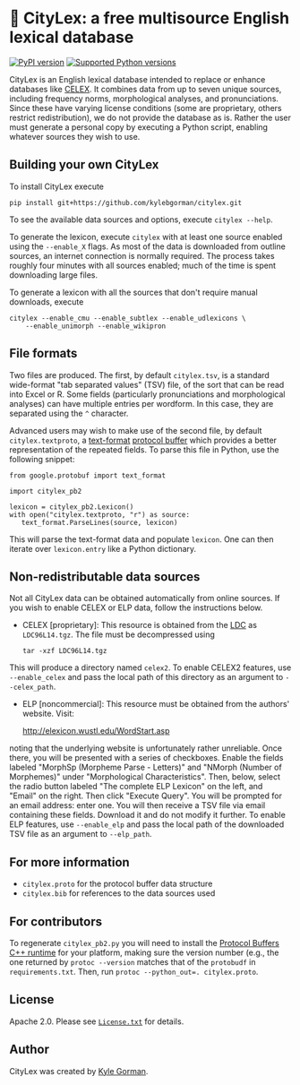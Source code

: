 🗽 CityLex: a free multisource English lexical database
======================================================

[![PyPI version](https://badge.fury.io/py/wikipron.svg)](https://pypi.org/project/wikipron)
[![Supported Python versions](https://img.shields.io/pypi/pyversions/wikipron.svg)](https://pypi.org/project/wikipron)

CityLex is an English lexical database intended to replace or enhance
databases like [CELEX](https://catalog.ldc.upenn.edu/LDC96L14). It
combines data from up to seven unique sources, including frequency
norms, morphological analyses, and pronunciations. Since these have
varying license conditions (some are proprietary, others restrict
redistribution), we do not provide the database as is. Rather the user
must generate a personal copy by executing a Python script, enabling
whatever sources they wish to use.

Building your own CityLex
-------------------------

To install CityLex execute

    pip install git+https://github.com/kylebgorman/citylex.git

To see the available data sources and options, execute `citylex --help`.

To generate the lexicon, execute `citylex` with at least one source
enabled using the `--enable_X` flags. As most of the data is
downloaded from outline sources, an internet connection is
normally required. The process takes roughly four minutes with all
sources enabled; much of the time is spent downloading large files.

To generate a lexicon with all the sources that don't require manual
downloads, execute

    citylex --enable_cmu --enable_subtlex --enable_udlexicons \
        --enable_unimorph --enable_wikipron

File formats
------------

Two files are produced. The first, by default `citylex.tsv`, is a standard
wide-format "tab separated values" (TSV) file, of the sort that can be read
into Excel or R. Some fields (particularly pronunciations and morphological
analyses) can have multiple entries per wordform. In this case, they are
separated using the `^` character.

Advanced users may wish to make use of the second file,
by default `citylex.textproto`, a
[text-format](https://developers.google.com/protocol-buffers/docs/reference/python/google.protobuf.text_format-module)
[protocol buffer](https://developers.google.com/protocol-buffers/) which
provides a better representation of the repeated fields. To parse this
file in Python, use the following snippet:

``` {.sourceCode .python}
from google.protobuf import text_format

import citylex_pb2

lexicon = citylex_pb2.Lexicon()
with open("citylex.textproto, "r") as source: 
   text_format.ParseLines(source, lexicon)
```

This will parse the text-format data and populate `lexicon`. One can
then iterate over `lexicon.entry` like a Python dictionary.

Non-redistributable data sources
--------------------------------

Not all CityLex data can be obtained automatically from online sources.
If you wish to enable CELEX or ELP data, follow the instructions below.

-   CELEX \[proprietary\]: This resource is obtained from the
    [LDC](https://catalog.ldc.upenn.edu/LDC96L14) as `LDC96L14.tgz`. The
    file must be decompressed using

        tar -xzf LDC96L14.tgz

This will produce a directory named `celex2`.
To enable CELEX2 features, use `--enable_celex` and
pass the local path of this directory as an argument to `--celex_path`.

-   ELP \[noncommercial\]: This resource must be obtained from the
    authors' website. Visit:

    http://elexicon.wustl.edu/WordStart.asp

noting that the underlying website is unfortunately rather unreliable.
Once there, you will be presented with a series of checkboxes.
Enable the fields labeled "MorphSp (Morpheme Parse - Letters)" and
"NMorph (Number of Morphemes)" under "Morphological Characteristics".
Then, below, select the radio button labeled "The complete ELP Lexicon"
on the left, and "Email" on the right.
Then click "Execute Query".
You will be prompted for an email address: enter one.
You will then receive a TSV file via email containing these fields.
Download it and do not modify it further.
To enable ELP features, use `--enable_elp` and pass the local path of
the downloaded TSV file as an argument to `--elp_path`.

For more information
--------------------

-   `citylex.proto` for the protocol buffer data structure
-   `citylex.bib` for references to the data sources used

For contributors
----------------

To regenerate `citylex_pb2.py` you will need to install the
[Protocol Buffers C++ runtime](https://github.com/protocolbuffers/protobuf)
for your platform, making sure the version number (e.g., the one returned by
`protoc --version` matches that of the `protobudf` in `requirements.txt`.
Then, run `protoc --python_out=. citylex.proto`.

License
-------

Apache 2.0. Please see [`License.txt`](LICENSE.txt) for details.

Author
------

CityLex was created by [Kyle Gorman](http://wellformedness.com).
